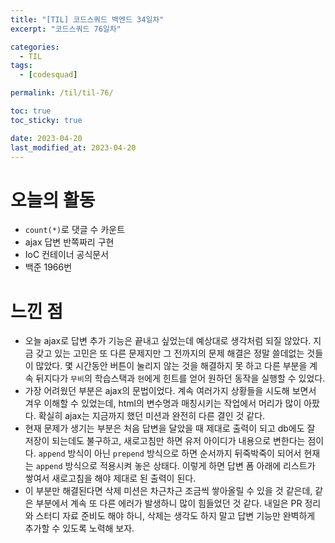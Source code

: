 ```yaml
---
title: "[TIL] 코드스쿼드 백엔드 34일차"
excerpt: "코드스쿼드 76일차"

categories:
  - TIL
tags:
  - [codesquad]

permalink: /til/til-76/

toc: true
toc_sticky: true

date: 2023-04-20
last_modified_at: 2023-04-20
---
```


# 오늘의 활동

- `count(*)`로 댓글 수 카운트
- ajax 답변 반쪽짜리 구현
- IoC 컨테이너 공식문서
- 백준 1966번

# 느낀 점

- 오늘 ajax로 답변 추가 기능은 끝내고 싶었는데 예상대로 생각처럼 되질 않았다. 지금 갖고 있는 고민은 또 다른 문제지만 그 전까지의 문제 해결은 정말 쓸데없는 것들이 많았다. 몇 시간동안 버튼이 눌리지 않는 것을 해결하지 못 하고 다른 부분을 계속 뒤지다가 `무비`의 학습스택과 `현`에게 힌트를 얻어 원하던 동작을 실행할 수 있었다.
- 가장 어려웠던 부분은 ajax의 문법이었다. 계속 여러가지 상황들을 시도해 보면서 겨우 이해할 수 있었는데, html의 변수명과 매칭시키는 작업에서 머리가 많이 아팠다. 확실히 ajax는 지금까지 했던 미션과 완전히 다른 결인 것 같다.
- 현재 문제가 생기는 부분은 처음 답변을 달았을 때 제대로 출력이 되고 db에도 잘 저장이 되는데도 불구하고, 새로고침만 하면 유저 아이디가 내용으로 변한다는 점이다. `append` 방식이 아닌 `prepend` 방식으로 하면 순서까지 뒤죽박죽이 되어서 현재는 `append` 방식으로 적용시켜 놓은 상태다. 이렇게 하면 답변 폼 아래에 리스트가 쌓여서 새로고침을 해야 제대로 된 출력이 된다.
- 이 부분만 해결된다면 삭제 미션은 차근차근 조금씩 쌓아올릴 수 있을 것 같은데, 같은 부분에서 계속 또 다른 에러가 발생하니 많이 힘들었던 것 같다. 내일은 PR 정리와 스터디 자료 준비도 해야 하니, 삭제는 생각도 하지 말고 답변 기능만 완벽하게 추가할 수 있도록 노력해 보자.